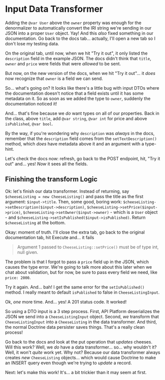 # Input Data Transformer

Adding the `@var User` above the `owner` property was enough for the denormalizer
to automatically convert the IRI string we're sending in our JSON into a proper
`User` object. Yay! And this *also* fixed something in our documentation. Go back
to the docs tab... actually, I'll open a new tab so I don't lose my testing data.

On the original tab, until now, when we hit "Try it out", it only listed the
`description` field in the example JSON. The docs didn't think that `title`,
`owner` and `price` were fields that were *allowed* to be sent.

But now, on the new version of the docs, when we hit "Try it out"... it *does*
now recognize that `owner` is a field we can send.

So... what's going on? It looks like there's a little bug with input DTOs where
the documentation doesn't notice that a field exists until it has some metadata
on it. So as soon as we added the type to `owner`, suddenly the documentation
noticed it!

And... that's fine because we *do* want types on all of our properties. Back in
the class, above `title`, add `@var string`, `@var int` for price and above
`isPublished`, `@var bool`.

By the way, if you're wondering why `description` was *always* in the docs, remember
that the `description` field comes from the `setTextDescription()` method, which
*does* have metadata above it and an argument with a type-hint.

Let's check the docs now: refresh, go back to the POST endpoint, hit, "Try it out"
and... yes! *Now* it sees all the fields.

## Finishing the transform Logic

Ok: let's finish our data transformer. Instead of returning, say
`$cheeseListing = new CheeseListing()` and pass the title as the first
argument: `$input->title`. Then, some good, boring work:
`$cheeseListing->setDescription($input->description)`,
`$cheeseListing->setPrice($input->price)`,
`$cheeseListing->setOwner($input->owner)` - which is a `User` object - and
`$cheeseListing->setIsPublished($input->isPublished)`. Return `$cheeseListing`
at the bottom.

Okay: moment of truth. I'll close the extra tab, go back to the original
documentation tab, hit Execute and... it fails

> Argument 1 passed to `CheeseListing::setPrice()` must be of type int, null given.

The problem is that I forgot to pass a `price` field up in the JSON, which causes
the type error. We're going to talk more about this later when we chat about
validation, but for now, be sure to pass every field we need, like `price: 2000`.

Try it again. And... bah! I get the same error for the `setIsPublished() `method.
I really meant to default `isPublished` to false in `CheeseListingInput`.

Ok, *one* more time. And... yes! A 201 status code. It worked!

So using a DTO input is a 3 step process. First, API Platform deserializes
the JSON we send into a `CheeseListingInput` object. Second, *we* transform that
`CheeseListingInput` into a `CheeseListing` in the data transformer. And
third, the normal Doctrine data persister saves things. That's a really clean
process!

Go back to the docs and look at the put operation that *updates* cheeses. Will
this work? Well, we *do* have a data transformer... so... why wouldn't it? Well,
it won't *quite* work yet. Why not? Because our data transformer always
creates *new* `CheeseListing` objects... which would cause Doctrine to make an
INSERT query even though we're trying to *update* a record.

Next: let's make this work! It's... a bit trickier than it may seem at first.
